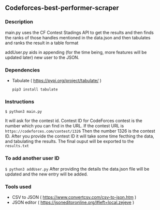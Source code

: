 ## Codeforces-best-performer-scraper

### Description

main.py uses the CF Contest Stadings API to get the results and then finds the ranks of those handles mentioned in the data.json and then tabulates and ranks the result in a table format

addUser.py aids in appending (for the time being, more features will be updated later) new user to the JSON. 

### Dependencies

- Tabulate ( https://pypi.org/project/tabulate/ )

  ``` pip3 install tabulate ```
  
### Instructions
  
  ``` $ python3 main.py ```
  
  It will ask for the contest id. Contest ID for CodeForces contest is the number which you can find in the URL. 
  If the contest URL is ``` https://codeforces.com/contest/1326 ``` 
  Then the number 1326 is the contest ID. After you provide the contest ID it will take some time fecthing the data, and tabulating the results. The final ouput will be exported to the ``` results.txt ```
 
### To add another user ID

  ``` $ python3 addUser.py ```
  After providing the details the data.json file will be updated and the new entry will be added.
 
### Tools used
- CSV to JSON ( https://www.convertcsv.com/csv-to-json.htm )
- JSON editor ( https://jsoneditoronline.org/#left=local.zejeve )
